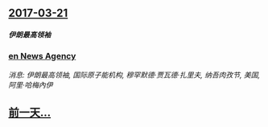 ## [2017-03-21](/news/2017/03/21/index.md)

##### 伊朗最高领袖
### [en News Agency ](/news/2017/03/21/en-News-Agency.md)
_消息: 伊朗最高领袖, 国际原子能机构, 穆罕默德·贾瓦德·扎里夫, 纳吾肉孜节, 美国, 阿里·哈梅內伊_

## [前一天...](/news/2017/03/20/index.md)

